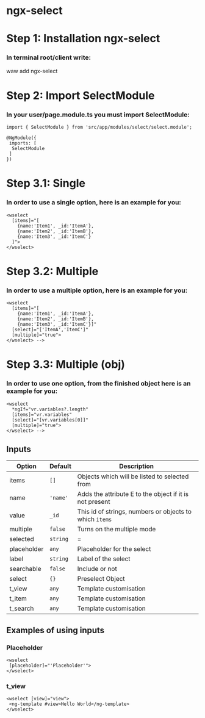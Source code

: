 # ngx-select

# Step 1: Installation ngx-select
### In terminal root/client write:
waw add ngx-select

# Step 2: Import SelectModule
### In your user/page.module.ts you must import SelectModule:
```
import { SelectModule } from 'src/app/modules/select/select.module';

@NgModule({
 imports: [
  SelectModule
 ]
})
```

# Step 3.1: Single
### In order to use a single option, here is an example for you:
```
<wselect 
  [items]="[
    {name:'Item1', _id:'ItemA'}, 
    {name:'Item2', _id:'ItemB'}, 
    {name:'Item3', _id:'ItemC'}
  ]">
</wselect>
```

# Step 3.2: Multiple
### In order to use a multiple option, here is an example for you:
```
<wselect 
  [items]="[
    {name:'Item1', _id:'ItemA'}, 
    {name:'Item2', _id:'ItemB'}, 
    {name:'Item3', _id:'ItemC'}]"
  [select]="['ItemA','ItemC']" 
  [multiple]="true">
</wselect> -->
```

# Step 3.3: Multiple (obj)
### In order to use one option, from the finished object here is an example for you:
```
<wselect 
  *ngIf="vr.variables?.length" 
  [items]="vr.variables" 
  [select]="[vr.variables[0]]" 
  [multiple]="true">
</wselect> -->
```

## Inputs

| Option        | Default                         | Description               |
| ------------- |---------------------------------| --------------------------|
| items         | `[]`                            | Objects which will be listed to selected from |
| name          | `'name'`                        | Adds the attribute E to the object if it is not present|
| value         | `_id`                           | This id of strings, numbers or objects to which `items` |
| multiple      | `false`                         | Turns on the multiple mode |
| selected      | `string`                        | = |
| placeholder   | `any`                           | Placeholder for the select |
| label         | `string`                        | Label of the select |
| searchable    | `false`                         | Include or not |
| select        | `{}`                            | Preselect Object |
| t_view        | `any`                           | Template customisation |
| t_item        | `any`                           | Template customisation |
| t_search      | `any`                           | Template customisation |

## Examples of using inputs
### Placeholder
```
<wselect
 [placeholder]="'Placeholder'">
</wselect>
```
### t_view
```
<wselect [view]="view">
 <ng-template #view>Hello World</ng-template>
</wselect>
```
